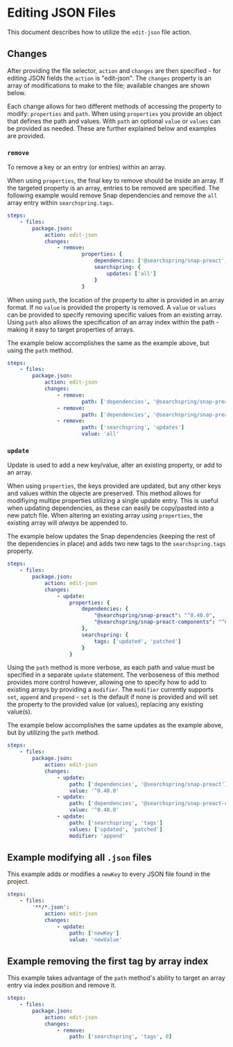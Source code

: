 # Editing JSON Files
This document describes how to utilize the `edit-json` file action.

## Changes
After providing the file selector, `action` and `changes` are then specified - for editing JSON fields the `action` is "edit-json". The `changes` property is an array of modifications to make to the file; available changes are shown below.

Each change allows for two different methods of accessing the property to modify: `properties` and `path`. When using `properties` you provide an object that defines the path and values. With `path` an optional `value` or `values` can be provided as needed. These are further explained below and examples are provided.

### `remove`
To remove a key or an entry (or entries) within an array.

When using `properties`, the final key to remove should be inside an array. If the targeted property is an array, entries to be removed are specified. The following example would remove Snap dependencies and remove the `all` array entry within `searchspring.tags`.
```yaml
steps:
    - files:
        package.json:
            action: edit-json
            changes:
                - remove:
                        properties: {
                            dependencies: ['@searchspring/snap-preact', '@searchspring/snap-preact-components'],
                            searchspring: {
                                updates: ['all']
                            }
                        }
```

When using `path`, the location of the property to alter is provided in an array format. If no `value` is provided the property is removed. A `value` or `values` can be provided to specify removing specific values from an existing array. Using `path` also allows the specification of an array index within the path - making it easy to target properties of arrays.

The example below accomplishes the same as the example above, but using the `path` method.

```yaml
steps:
    - files:
        package.json:
            action: edit-json
            changes:
                - remove:
                        path: ['dependencies', '@searchspring/snap-preact']
                - remove:
                        path: ['dependencies', '@searchspring/snap-preact-components']
                - remove:
                        path: ['searchspring', 'updates']
                        value: 'all'
```

### `update`
Update is used to add a new key/value, alter an existing property, or add to an array.

When using `properties`, the keys provided are updated, but any other keys and values within the objecte are preserved. This method allows for modifiying multipe properties utilizing a single update entry. This is useful when updating dependencies, as these can easily be copy/pasted into a new patch file. When altering an existing array using `properties`, the existing array will *always* be appended to.

The example below updates the Snap dependencies (keeping the rest of the dependencies in place) and adds two new tags to the `searchspring.tags` property.
```yaml
steps:
    - files:
        package.json:
            action: edit-json
            changes:
                - update:
                    properties: {
                        dependencies: {
                            "@searchspring/snap-preact": "^0.40.0",
                            "@searchspring/snap-preact-components": "^0.40.0",
                        },
                        searchspring: {
                            tags: ['updated', 'patched']
                        }
                    }
```

Using the `path` method is more verbose, as each path and value must be specified in a separate `update` statement. The verboseness of this method provides more control however, allowing one to specify how to add to existing arrays by providing a `modifier`. The `modifier` currently supports `set`, `append` and `prepend` - `set` is the default if none is provided and will set the property to the provided value (or values), replacing any existing value(s).

The example below accomplishes the same updates as the example above, but by utilizing the `path` method.

```yaml
steps:
    - files:
        package.json:
            action: edit-json
            changes:
                - update:
                    path: ['dependencies', '@searchspring/snap-preact']
                    value: '^0.40.0'
                - update:
                    path: ['dependencies', '@searchspring/snap-preact-components']
                    value: '^0.40.0'
                - update:
                    path: ['searchspring', 'tags']
                    values: ['updated', 'patched']
                    modifier: 'append'
```

## Example modifying all `.json` files
This example adds or modifies a `newKey` to every JSON file found in the project.
```yaml
steps:
    - files:
        '**/*.json':
            action: edit-json
            changes:
                - update:
                    path: ['newKey']
                    value: 'newValue'
```

## Example removing the first tag by array index
This example takes advantage of the `path` method's ability to target an array entry via index position and remove it.
```yaml
steps:
    - files:
        package.json:
            action: edit-json
            changes:
                - remove:
                    path: ['searchspring', 'tags', 0]
```
